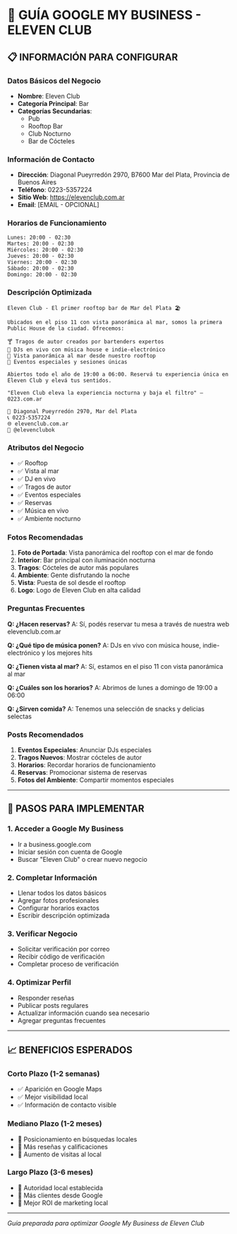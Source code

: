# 🎯 GUÍA GOOGLE MY BUSINESS - ELEVEN CLUB

## 📋 **INFORMACIÓN PARA CONFIGURAR**

### **Datos Básicos del Negocio**
- **Nombre**: Eleven Club
- **Categoría Principal**: Bar
- **Categorías Secundarias**:
  - Pub
  - Rooftop Bar
  - Club Nocturno
  - Bar de Cócteles

### **Información de Contacto**
- **Dirección**: Diagonal Pueyrredón 2970, B7600 Mar del Plata, Provincia de Buenos Aires
- **Teléfono**: 0223-5357224
- **Sitio Web**: https://elevenclub.com.ar
- **Email**: [EMAIL - OPCIONAL]

### **Horarios de Funcionamiento**
```
Lunes: 20:00 - 02:30
Martes: 20:00 - 02:30
Miércoles: 20:00 - 02:30
Jueves: 20:00 - 02:30
Viernes: 20:00 - 02:30
Sábado: 20:00 - 02:30
Domingo: 20:00 - 02:30
```

### **Descripción Optimizada**
```
Eleven Club - El primer rooftop bar de Mar del Plata 🏖️

Ubicados en el piso 11 con vista panorámica al mar, somos la primera Public House de la ciudad. Ofrecemos:

🍸 Tragos de autor creados por bartenders expertos
🎵 DJs en vivo con música house e indie-electrónico
🌊 Vista panorámica al mar desde nuestro rooftop
🎉 Eventos especiales y sesiones únicas

Abiertos todo el año de 19:00 a 06:00. Reservá tu experiencia única en Eleven Club y elevá tus sentidos.

"Eleven Club eleva la experiencia nocturna y baja el filtro" — 0223.com.ar

📍 Diagonal Pueyrredón 2970, Mar del Plata
📞 0223-5357224
🌐 elevenclub.com.ar
📸 @elevenclubok
```

### **Atributos del Negocio**
- ✅ Rooftop
- ✅ Vista al mar
- ✅ DJ en vivo
- ✅ Tragos de autor
- ✅ Eventos especiales
- ✅ Reservas
- ✅ Música en vivo
- ✅ Ambiente nocturno

### **Fotos Recomendadas**
1. **Foto de Portada**: Vista panorámica del rooftop con el mar de fondo
2. **Interior**: Bar principal con iluminación nocturna
3. **Tragos**: Cócteles de autor más populares
4. **Ambiente**: Gente disfrutando la noche
5. **Vista**: Puesta de sol desde el rooftop
6. **Logo**: Logo de Eleven Club en alta calidad

### **Preguntas Frecuentes**
**Q: ¿Hacen reservas?**
A: Sí, podés reservar tu mesa a través de nuestra web elevenclub.com.ar

**Q: ¿Qué tipo de música ponen?**
A: DJs en vivo con música house, indie-electrónico y los mejores hits

**Q: ¿Tienen vista al mar?**
A: Sí, estamos en el piso 11 con vista panorámica al mar

**Q: ¿Cuáles son los horarios?**
A: Abrimos de lunes a domingo de 19:00 a 06:00

**Q: ¿Sirven comida?**
A: Tenemos una selección de snacks y delicias selectas

### **Posts Recomendados**
1. **Eventos Especiales**: Anunciar DJs especiales
2. **Tragos Nuevos**: Mostrar cócteles de autor
3. **Horarios**: Recordar horarios de funcionamiento
4. **Reservas**: Promocionar sistema de reservas
5. **Fotos del Ambiente**: Compartir momentos especiales

---

## 🚀 **PASOS PARA IMPLEMENTAR**

### **1. Acceder a Google My Business**
- Ir a business.google.com
- Iniciar sesión con cuenta de Google
- Buscar "Eleven Club" o crear nuevo negocio

### **2. Completar Información**
- Llenar todos los datos básicos
- Agregar fotos profesionales
- Configurar horarios exactos
- Escribir descripción optimizada

### **3. Verificar Negocio**
- Solicitar verificación por correo
- Recibir código de verificación
- Completar proceso de verificación

### **4. Optimizar Perfil**
- Responder reseñas
- Publicar posts regulares
- Actualizar información cuando sea necesario
- Agregar preguntas frecuentes

---

## 📈 **BENEFICIOS ESPERADOS**

### **Corto Plazo (1-2 semanas)**
- ✅ Aparición en Google Maps
- ✅ Mejor visibilidad local
- ✅ Información de contacto visible

### **Mediano Plazo (1-2 meses)**
- 🎯 Posicionamiento en búsquedas locales
- 🎯 Más reseñas y calificaciones
- 🎯 Aumento de visitas al local

### **Largo Plazo (3-6 meses)**
- 🚀 Autoridad local establecida
- 🚀 Más clientes desde Google
- 🚀 Mejor ROI de marketing local

---

*Guía preparada para optimizar Google My Business de Eleven Club*
